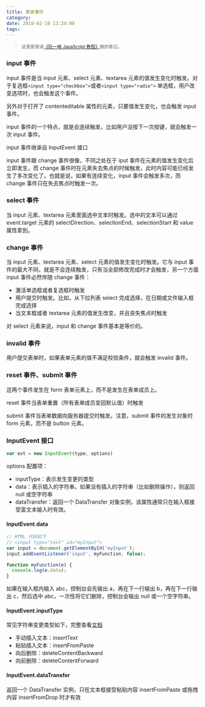 ```yaml
---
title: 表单事件
category:
date: 2019-02-19 13:24:08
tags:
---
```


> <sup>这里是我读[《阮一峰 JavaScript 教程》](https://wangdoc.com/javascript/)做的笔记。</sup>

### input 事件

input 事件是当 input 元素、select 元素、textarea 元素的值发生变化时触发。对于复选框`<input type="checkbox">`或者`<input type="radio">` 单选框，用户改变选项时，也会触发这个事件。

另外对于打开了 contenteditable 属性的元素，只要值发生变化，也会触发 input 事件。

input 事件的一个特点，就是会连续触发，比如用户没按下一次按键，就会触发一次 input 事件。

input 事件继承自 InputEvent 接口

input 事件跟 change 事件很像，不同之处在于 iput 事件在元素的值发生变化后立即发生，而 change 事件时在元素失去焦点的时候触发，此时内容可能已经发生了多次变化了。也就是说，如果有连续变化，input 事件会触发多次，而 change 事件只在失去焦点时触发一次。

### select 事件

当 input 元素、textarea 元素里面选中文本时触发。选中的文本可以通过 event.target 元素的 selectDirection、selectionEnd、selectionStart 和 value 属性拿到。

### change 事件

当 input 元素、textarea 元素、select 元素的值发生变化时触发。它与 input 事件的最大不同，就是不会连续触发，只有当全部修改完成时才会触发，另一个方面 input 事件必然伴随 change 事件：

- 激活单选框或者复选框时触发
- 用户提交时触发。比如，从下拉列表 select 完成选择，在日期或文件输入框完成选择
- 当文本框或者 textarea 元素的值发生改变，并且丧失焦点时触发

对 select 元素来说，input 和 change 事件基本是等价的。

### invalid 事件

用户提交表单时，如果表单元素的值不满足校验条件，就会触发 invalid 事件。

### reset 事件、submit 事件

这两个事件发生在 form 表单元素上，而不是发生在表单成员上。

reset 事件当表单重置（所有表单成员变回默认值）时触发

submit 事件当表单数据向服务器提交时触发。注意，submit 事件的发生对象时 form 元素，而不是 button 元素。

### InputEvent 接口

```js
var evt = new InputEvent(type, options)
```

options 配置项：

- inputType：表示发生变更的类型
- data：表示插入的字符串。如果没有插入的字符串（比如删除操作），则返回 null 或空字符串
- dataTransfer：返回一个 DataTransfer 对象实例，该属性通常只在输入框接受富文本输入时有效。

#### InputEvent.data

```js
// HTML 代码如下
// <input type="text" id="myInput">
var input = document.getElementById('myInput');
input.addEventListener('input', myFunction, false);

function myFunction(e) {
  console.log(e.data);
}
```

如果在输入框内输入 abc，控制台会先输出 a，再在下一行输出 b，再在下一行输出 c，然后选中 abc，一次性将它们删除，控制台会输出 null 或一个空字符串。

#### InputEvent.inputType

常见字符串变更类型如下，完整查看[文档](https://w3c.github.io/input-events/index.html#dom-inputevent-inputtype)

- 手动插入文本：insertText
- 粘贴插入文本：insertFromPaste
- 向后删除：deleteContentBackward
- 向前删除：deleteContentForward

#### InputEvent.dataTransfer

返回一个 DataTransfer 实例，只在文本框接受粘贴内容 insertFromPaste 或拖拽内容 insertFromDrop 时才有效